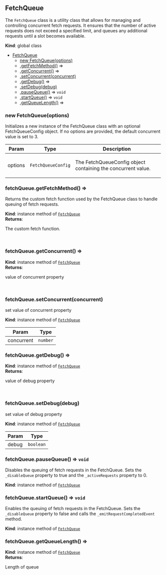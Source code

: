 <a name="FetchQueue"></a>

## FetchQueue
<p>The <code>FetchQueue</code> class is a utility class that allows for managing and controlling concurrent fetch requests.
It ensures that the number of active requests does not exceed a specified limit, and queues any additional requests until a slot becomes available.</p>

**Kind**: global class  

* [FetchQueue](#FetchQueue)
    * [new FetchQueue(options)](#new_FetchQueue_new)
    * [.getFetchMethod()](#FetchQueue+getFetchMethod) ⇒
    * [.getConcurrent()](#FetchQueue+getConcurrent) ⇒
    * [.setConcurrent(concurrent)](#FetchQueue+setConcurrent)
    * [.getDebug()](#FetchQueue+getDebug) ⇒
    * [.setDebug(debug)](#FetchQueue+setDebug)
    * [.pauseQueue()](#FetchQueue+pauseQueue) ⇒ <code>void</code>
    * [.startQueue()](#FetchQueue+startQueue) ⇒ <code>void</code>
    * [.getQueueLength()](#FetchQueue+getQueueLength) ⇒

<a name="new_FetchQueue_new"></a>

### new FetchQueue(options)
<p>Initializes a new instance of the FetchQueue class with an optional FetchQueueConfig object.
If no options are provided, the default concurrent value is set to 3.</p>


| Param | Type | Description |
| --- | --- | --- |
| options | <code>FetchQueueConfig</code> | <p>The FetchQueueConfig object containing the concurrent value.</p> |

<a name="FetchQueue+getFetchMethod"></a>

### fetchQueue.getFetchMethod() ⇒
<p>Returns the custom fetch function used by the FetchQueue class to handle queuing of fetch requests.</p>

**Kind**: instance method of [<code>FetchQueue</code>](#FetchQueue)  
**Returns**: <p>The custom fetch function.</p>  
<a name="FetchQueue+getConcurrent"></a>

### fetchQueue.getConcurrent() ⇒
**Kind**: instance method of [<code>FetchQueue</code>](#FetchQueue)  
**Returns**: <p>value of concurrent property</p>  
<a name="FetchQueue+setConcurrent"></a>

### fetchQueue.setConcurrent(concurrent)
<p>set value of concurrent property</p>

**Kind**: instance method of [<code>FetchQueue</code>](#FetchQueue)  

| Param | Type |
| --- | --- |
| concurrent | <code>number</code> | 

<a name="FetchQueue+getDebug"></a>

### fetchQueue.getDebug() ⇒
**Kind**: instance method of [<code>FetchQueue</code>](#FetchQueue)  
**Returns**: <p>value of debug property</p>  
<a name="FetchQueue+setDebug"></a>

### fetchQueue.setDebug(debug)
<p>set value of debug property</p>

**Kind**: instance method of [<code>FetchQueue</code>](#FetchQueue)  

| Param | Type |
| --- | --- |
| debug | <code>boolean</code> | 

<a name="FetchQueue+pauseQueue"></a>

### fetchQueue.pauseQueue() ⇒ <code>void</code>
<p>Disables the queuing of fetch requests in the FetchQueue.
Sets the <code>_disableQueue</code> property to true and the <code>_activeRequests</code> property to 0.</p>

**Kind**: instance method of [<code>FetchQueue</code>](#FetchQueue)  
<a name="FetchQueue+startQueue"></a>

### fetchQueue.startQueue() ⇒ <code>void</code>
<p>Enables the queuing of fetch requests in the FetchQueue.
Sets the <code>_disableQueue</code> property to false and calls the <code>_emitRequestCompletedEvent</code> method.</p>

**Kind**: instance method of [<code>FetchQueue</code>](#FetchQueue)  
<a name="FetchQueue+getQueueLength"></a>

### fetchQueue.getQueueLength() ⇒
**Kind**: instance method of [<code>FetchQueue</code>](#FetchQueue)  
**Returns**: <p>Length of queue</p>  
